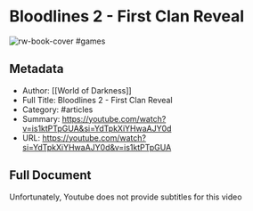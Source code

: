 # Bloodlines 2 - First Clan Reveal

![rw-book-cover](https://i.ytimg.com/vi/is1ktPTpGUA/maxresdefault.jpg)
#games
## Metadata
- Author: [[World of Darkness]]
- Full Title: Bloodlines 2 - First Clan Reveal
- Category: #articles
- Summary: https://youtube.com/watch?v=is1ktPTpGUA&si=YdTpkXiYHwaAJY0d
- URL: https://youtube.com/watch?si=YdTpkXiYHwaAJY0d&v=is1ktPTpGUA

## Full Document
Unfortunately, Youtube does not provide subtitles for this video
